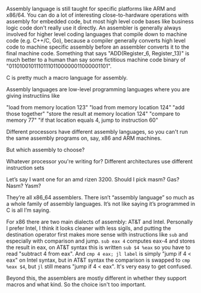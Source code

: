 Assembly language is still taught for specific platforms like ARM and x86/64. You can do a lot of interesting close-to-hardware operations with assembly for embedded code, but most high level code bases like business logic code don't really use it directly. An assembler is generally always involved for higher level coding languages that compile down to machine code (e.g. C++/C, Go), because a compiler generally converts high level code to machine specific assembly before an assembler converts it to the final machine code. Something that says "ADD(Register_6, Register_13)" is much better to a human than say some fictitious machine code binary of "011010010111011101100000011000001101".

C is pretty much a macro language for assembly.

Assembly languages are low-level programming languages where you are giving instructiins like

"load from memory location 123" "load from memory location 124" "add those together" "store the result at memory location 124" "compare to memory 77" "if that location equals 4, jump to instruction 60"

Different processors have different assembly languages, so you can't run the same assembly programs on, say, x86 and ARM machines.

But which assembly to choose?

Whatever processor you're writing for? Different architectures use different instruction sets

Let’s say I want one for an amd rizen 3200. Should I pick masm? Gas? Nasm? Yasm?

They’re all x86_64 assemblers. There isn’t “assembly language” so much as a whole family of assembly languages. It’s not like saying it’s programmed in C is all I’m saying.

For x86 there are two main dialects of assembly: AT&T and Intel. Personally I prefer Intel, I think it looks cleaner with less sigils, and putting the destination operator first makes more sense with instructions like `sub` and especially with comparison and jump. `sub eax 4` computes eax-4 and stores the result in eax, on AT&T syntax this is written `sub $4 %eax` so you have to read "subtract 4 from eax". And `cmp 4 eax; jl label` is simply "jump if 4 < eax" on Intel syntax, but in AT&T syntax the comparison is swapped to `cmp %eax $4`, but `jl` still means "jump if 4 < eax". It's very easy to get confused.

Beyond this, the assemblers are mostly different in whether they support macros and what kind. So the choice isn't too important.
